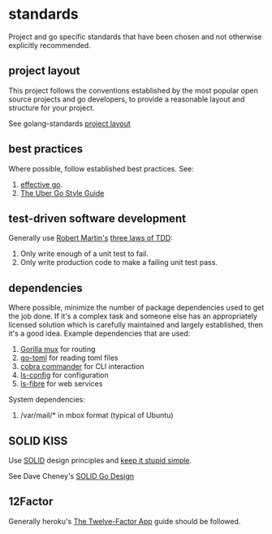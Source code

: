 # standards #

Project and go specific standards that have been chosen and not otherwise
explicitly recommended.

## project layout ##

This project follows the conventions established by the most popular open source
projects and go developers, to provide a reasonable layout and structure for
your project.

See golang-standards [project layout](https://github.com/golang-standards/project-layout)

## best practices ##

Where possible, follow established best practices.  See:

  1. [effective go](https://golang.org/doc/effective_go.html).
  2. [The Uber Go Style Guide](https://github.com/uber-go/guide)

## test-driven software development ##

Generally use [Robert Martin's](https://en.wikipedia.org/wiki/Robert_C._Martin) [three laws of TDD](https://www.youtube.com/watch?v=qkblc5WRn-U):

  1. Only write enough of a unit test to fail.
  2. Only write production code to make a failing unit test pass.

## dependencies ##

Where possible, minimize the number of package dependencies used to get the job
done.  If it's a complex task and someone else has an appropriately licensed
solution which is carefully maintained and largely established, then it's
a good idea.  Example dependencies that are used:

  1. [Gorilla mux](https://github.com/gorilla/mux) for routing
  2. [go-toml](https://github.com/pelletier/go-toml) for reading toml files
  3. [cobra commander](https://github.com/spf13/cobra) for CLI interaction
  4. [ls-config](github.com/lakesite/ls-config) for configuration
  5. [ls-fibre](github.com/lakesite/ls-fibre) for web services

System dependencies:

  1. /var/mail/* in mbox format (typical of Ubuntu)

## SOLID KISS ##

Use [SOLID](https://en.wikipedia.org/wiki/SOLID) design principles and [keep it stupid simple](https://en.wikipedia.org/wiki/KISS_principle).

See Dave Cheney's [SOLID Go Design](https://dave.cheney.net/2016/08/20/solid-go-design)

## 12Factor ##

Generally heroku's [The Twelve-Factor App](https://12factor.net/) guide should
be followed.
